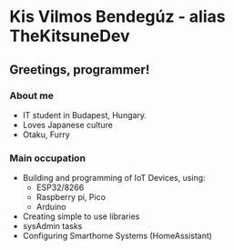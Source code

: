 # Kis Vilmos Bendegúz - alias TheKitsuneDev

## Greetings, programmer!

### About me
- IT student in Budapest, Hungary.
- Loves Japanese culture
- Otaku, Furry

### Main occupation
- Building and programming of IoT Devices, using:
  -  ESP32/8266
  -  Raspberry pi, Pico
  -  Arduino
- Creating simple to use libraries
- sysAdmin tasks
- Configuring Smarthome Systems (HomeAssistant)
